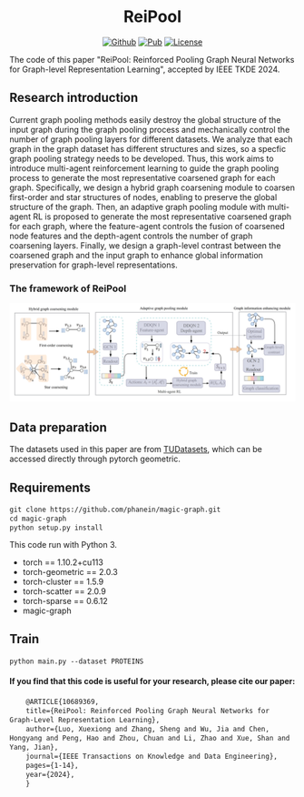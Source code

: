 <h1 align="center">ReiPool</h1>
<p align="center">
    <a href="https://github.com/zhejiangzhuque/ReiPool"><img src="https://img.shields.io/badge/-Github-grey?logo=github" alt="Github"></a>  <!--  修改githubURL -->
    <a href="https://ieeexplore.ieee.org/document/10689369"><img src="https://img.shields.io/static/v1?label=Pub&message=TKDE'24&color=orange" alt="Pub"></a>  <!--  修改arxiv URL, 发布信息-->
    <a href="https://github.com/zhejiangzhuque/ReiPool/blob/main/LICENSE"><img src="https://img.shields.io/github/license/zhejiangzhuque/ReiPool?color=blue" alt="License">
</a>


The code of this paper "ReiPool: Reinforced Pooling Graph Neural Networks for Graph-level Representation Learning", accepted by IEEE TKDE 2024.

## Research introduction
Current graph pooling methods easily destroy the global structure of the input graph during the graph pooling process and mechanically control the number of graph pooling layers for different datasets. We analyze that each graph in the graph dataset has different structures and sizes, so a specfic graph pooling strategy needs to be developed. Thus, this work aims to introduce multi-agent reinforcement learning to guide the graph pooling process to generate the most representative coarsened graph for each graph. Specifically, we design a hybrid graph coarsening module to coarsen first-order and star structures of nodes, enabling to preserve the global structure of the graph. Then, an adaptive graph pooling module with multi-agent RL is proposed to generate the most representative coarsened graph for each graph, where the feature-agent controls the fusion of coarsened node features and the depth-agent controls the number of graph coarsening layers. Finally, we design a graph-level contrast between the coarsened graph and the input graph to enhance global information preservation for graph-level representations.

### The framework of ReiPool
![](images/framework.png)

## Data preparation

The datasets used in this paper are from [TUDatasets](https://chrsmrrs.github.io/datasets/docs/datasets/), which can be accessed directly through pytorch geometric.

## Requirements

    git clone https://github.com/phanein/magic-graph.git
    cd magic-graph
    python setup.py install

This code run with Python 3.
* torch == 1.10.2+cu113
* torch-geometric == 2.0.3
* torch-cluster == 1.5.9
* torch-scatter == 2.0.9
* torch-sparse == 0.6.12
* magic-graph

## Train
    python main.py --dataset PROTEINS

#### If you find that this code is useful for your research, please cite our paper:
        @ARTICLE{10689369,
        title={ReiPool: Reinforced Pooling Graph Neural Networks for Graph-Level Representation Learning},
        author={Luo, Xuexiong and Zhang, Sheng and Wu, Jia and Chen, Hongyang and Peng, Hao and Zhou, Chuan and Li, Zhao and Xue, Shan and Yang, Jian},
        journal={IEEE Transactions on Knowledge and Data Engineering},  
        pages={1-14},
        year={2024},
        }

